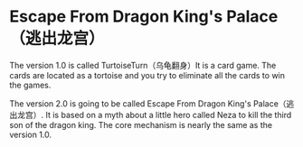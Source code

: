 # Escape From Dragon King's Palace （逃出龙宫）

The version 1.0 is called TurtoiseTurn（乌龟翻身）It is a card game. The cards are located as a tortoise and you try to eliminate all the cards to win the games.

The version 2.0 is going to be called Escape From Dragon King's Palace（逃出龙宫）. It is based on a myth about a little hero called Neza to kill the third son of the dragon king. The core mechanism is nearly the same as the version 1.0.
